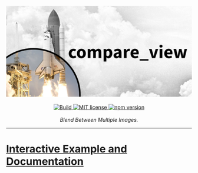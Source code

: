 <p align="center">
    <a href="#"><img src="https://raw.githubusercontent.com/Octoframes/compare_view/main/photos/banner.png"></a>
    <br />
    <br />
    <a href="https://github.com/Octoframes/compare_view/actions/workflows/build.yml">
        <img src="https://github.com/Octoframes/compare_view/actions/workflows/build.yml/badge.svg" alt="Build">
    </a>
    <a href="https://github.com/Octoframes/compare_view/blob/main/LICENSE">
        <img src="https://img.shields.io/badge/license-MIT-blue.svg" alt="MIT license" />
    </a>
    <a href="https://badge.fury.io/js/compare_view">
        <img src="https://badge.fury.io/js/compare_view.svg" alt="npm version" height="18">
    </a>
    <br />
    <br />
    <i>Blend Between Multiple Images.</i>
</p>
<hr />

# [Interactive Example and Documentation](https://octoframes.github.io/compare_view)

